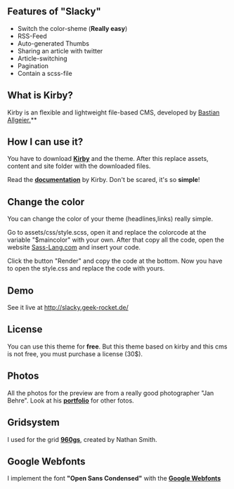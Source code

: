 ## Features of "Slacky"
* Switch the color-sheme (**Really easy**)
* RSS-Feed
* Auto-generated Thumbs
* Sharing an article with twitter
* Article-switching
* Pagination
* Contain a scss-file

## What is Kirby?
Kirby is an flexible and lightweight file-based CMS, developed by [Bastian Allgeier.](http://bastianallgeier.com)**

## How I can use it?
You have to download **[Kirby](http://getkirby.com)** and the theme. After this replace assets, content and site folder with the downloaded files.

Read the **[documentation](http://getkirby.com/docs)** by Kirby. Don't be scared, it's so **simple**!

## Change the color
You can change the color of your theme (headlines,links) really simple.

Go to assets/css/style.scss, open it and replace the colorcode at the variable "$maincolor" with your own. After that copy all the code, open the website [Sass-Lang.com](http://sass-lang.com/try.html) and insert your code. 

Click the button "Render" and copy the code at the bottom. Now you have to open the style.css and replace the code with yours.

## Demo
See it live at http://slacky.geek-rocket.de/

## License
You can use this theme for **free**. But this theme based on kirby and this cms is not free, you must purchase a license (30$).

## Photos
All the photos for the preview are from a really good photographer "Jan Behre". Look at his **[portfolio](http://www.flickr.com/photos/jcbehre)** for other fotos.

## Gridsystem
I used for the grid **[960gs](http://960.gs)**, created by Nathan Smith.

## Google Webfonts
I implement the font **"Open Sans Condensed"** with the **[Google Webfonts](http://www.google.com/webfonts)**


